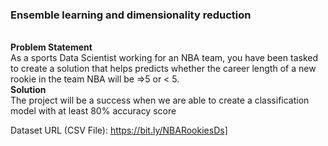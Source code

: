 <h3> Ensemble learning and dimensionality reduction</h3>
<br>
<b>Problem Statement</b><br>
As a sports Data Scientist working for an NBA team, you have been tasked to create a
solution that helps predicts whether the career length of a new rookie in the team NBA
will be =>5 or < 5.
<br>
<b> Solution</b><br>
The project will be a success when we are able to create a classification model with at least 80% accuracy score

Dataset URL (CSV File): https://bit.ly/NBARookiesDs]
